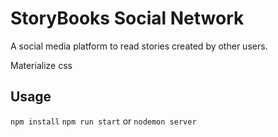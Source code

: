 # StoryBooks Social Network

A social media platform to read stories created by other users.

Materialize css

## Usage 
`npm install`
`npm run start` or `nodemon server`
